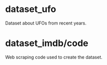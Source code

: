 # dataset_ufo
Dataset about UFOs from recent years.

# dataset_imdb/code
Web scraping code used to create the dataset.